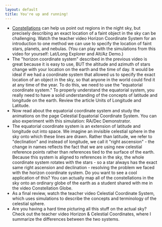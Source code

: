 ```yaml
---
layout: default
title: You're up and running!
---
```


- [Constellations](https://www.google.com) can help us point out regions in the night sky, but precisely describing an exact location of a faint object in the sky can be challenging. Watch the teacher video Horizon Coordinate System for an introduction to one method we can use to specify the location of faint stars, planets, and nebulas. (You can play with the simulations from this video for yourself: Lat/Long Explorer and Alt/Az Demo.)
- The "horizon coordinate system" described in the previous video is great because it is easy to use, BUT the altitude and azimuth of stars change with your location on the earth and the time of day. It would be ideal if we had a coordinate system that allowed us to specify the exact location of an object in the sky, so that anyone in the world could find it at any time of the year. To do this, we need to use the "equatorial coordinate system." To properly understand the equatorial system, you really need to have a solid understanding of the concepts of latitude and longitude on the earth. Review the article Units of Longitude and Latitude.
- Now read about the equatorial coordinate system and study the animations on the page Celestial Equatorial Coordinate System. You can also experiment with this simulation: RA/Dec Demonstrator.
- The equatorial coordinate system is an extension of latitude and longitude out into space. We imagine an invisible celestial sphere in the sky onto which these lines are drawn. Rather than latitude, we refer to "declination" and instead of longitude, we call it "right ascension" - the change in names reflects the fact that we are using new celestial reference points rather than references tied to the surface of the earth. Because this system is aligned to references in the sky, the whole coordinate system rotates with the stars - so a star always has the exact same right ascension and declination - resolving the problem we faced with the horizon coordinate system. Do you want to see a cool application of this? You can actually map all of the constellations in the sky onto an ordinary globe of the earth as a student shared with me in the video Constellation Globe.
- As a final review, watch the teacher video Celestial Coordinate System, which uses simulations to describe the concepts and terminology of the celestial sphere.
- Are you having a hard time picturing all this stuff on the actual sky? Check out the teacher video Horizon & Celestial Coordinates, where I summarize the differences between the two systems.
